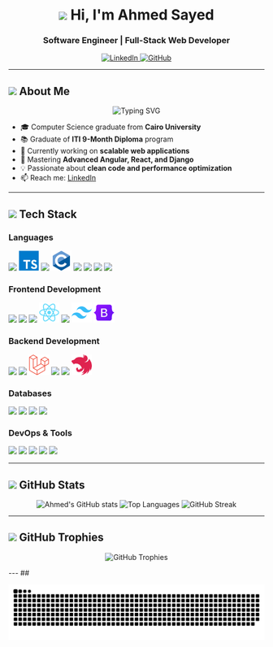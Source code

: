 <div align="center">

# <img src="https://media.giphy.com/media/hvRJCLFzcasrR4ia7z/giphy.gif" width="30px"> Hi, I'm Ahmed Sayed
### **Software Engineer | Full-Stack Web Developer**

<a href="https://www.linkedin.com/in/ahmed-sayed4/">
  <img src="https://cdn-icons-png.flaticon.com/512/174/174857.png" width="40" alt="LinkedIn"/>
</a>
<a href="https://github.com/Ahmed-Sayed-1">
  <img src="https://cdn-icons-png.flaticon.com/512/25/25231.png" width="40" alt="GitHub"/>
</a>

</div>

---

## <img src="https://media.giphy.com/media/WUlplcMpOCEmTGBtBW/giphy.gif" width="30"> About Me

<p align="center">
  <img src="https://readme-typing-svg.demolab.com?font=Fira+Code&pause=1000&color=22D3EE&center=true&vCenter=true&width=435&lines=Full-Stack+Web+Developer;Computer+Science+Graduate;ITI+Diploma+Holder;Open-Source+Enthusiast" alt="Typing SVG" />
</p>

- 🎓 Computer Science graduate from **Cairo University**
- 📚 Graduate of **ITI 9-Month Diploma** program
- 🔭 Currently working on **scalable web applications**
- 🌱 Mastering **Advanced Angular, React, and Django**
- 💡 Passionate about **clean code and performance optimization**
- 📫 Reach me: [LinkedIn](https://www.linkedin.com/in/ahmed-sayed4/)

---

## <img src="https://media.giphy.com/media/QssGEmpkyEOhBCb7e1/giphy.gif" width="30"> Tech Stack

### **Languages**
<p>
  <img src="https://cdn.jsdelivr.net/gh/devicons/devicon/icons/java/java-original.svg" width="40"/>
  <img src="https://github.com/devicons/devicon/blob/master/icons/typescript/typescript-original.svg" width="40"/>
  <img src="https://cdn.jsdelivr.net/gh/devicons/devicon/icons/javascript/javascript-original.svg" width="40"/>
  <img src="https://github.com/devicons/devicon/blob/master/icons/c/c-original.svg" width="40"/>
<!--   <img src="https://github.com/devicons/devicon/blob/master/icons/cplusplus/cplusplus-original.svg" width="40"/> -->
  <img src="https://cdn.jsdelivr.net/gh/devicons/devicon/icons/python/python-original.svg" width="40"/>
  <img src="https://cdn.jsdelivr.net/gh/devicons/devicon/icons/php/php-original.svg" width="40"/>
  <img src="https://cdn.jsdelivr.net/gh/devicons/devicon/icons/ruby/ruby-original.svg" width="40"/>
  <img src="https://cdn.jsdelivr.net/gh/devicons/devicon/icons/dart/dart-original.svg" width="40"/>
</p>

### **Frontend Development**
<p>
  <img src="https://cdn.jsdelivr.net/gh/devicons/devicon/icons/html5/html5-original.svg" width="40"/>
  <img src="https://cdn.jsdelivr.net/gh/devicons/devicon/icons/css3/css3-original.svg" width="40"/>
  <img src="https://cdn.jsdelivr.net/gh/devicons/devicon/icons/angularjs/angularjs-original.svg" width="40"/>
  <img src="https://github.com/devicons/devicon/blob/master/icons/react/react-original.svg" width="40" alt="React logo"/>
  <img src="https://cdn.jsdelivr.net/gh/devicons/devicon/icons/vuejs/vuejs-original.svg" width="40"/>
  <img src="https://github.com/devicons/devicon/blob/master/icons/tailwindcss/tailwindcss-original.svg" width="40"/>
  <img src=" https://github.com/devicons/devicon/blob/master/icons/bootstrap/bootstrap-original.svg" width="40"/>

</p>

### **Backend Development**
<p>
  <img src="https://cdn.jsdelivr.net/gh/devicons/devicon/icons/nodejs/nodejs-original.svg" width="40"/>
  <img src="https://cdn.jsdelivr.net/gh/devicons/devicon/icons/django/django-plain.svg" width="40"/>
  <img src="https://github.com/devicons/devicon/blob/master/icons/laravel/laravel-original.svg" width="40"/>
  <img src="https://cdn.jsdelivr.net/gh/devicons/devicon/icons/rails/rails-plain.svg" width="40"/>
  <img src="https://cdn.jsdelivr.net/gh/devicons/devicon/icons/express/express-original.svg" width="40"/>
  <img src="https://github.com/devicons/devicon/blob/master/icons/nestjs/nestjs-original.svg" width="40"/>
</p>

### **Databases**
<p>
  <img src="https://cdn.jsdelivr.net/gh/devicons/devicon/icons/mysql/mysql-original.svg" width="40"/>
  <img src="https://cdn.jsdelivr.net/gh/devicons/devicon/icons/postgresql/postgresql-original.svg" width="40"/>
  <img src="https://cdn.jsdelivr.net/gh/devicons/devicon/icons/mongodb/mongodb-original.svg" width="40"/>
  <img src="https://cdn.jsdelivr.net/gh/devicons/devicon/icons/sqlite/sqlite-original.svg" width="40"/>
</p>

### **DevOps & Tools**
<p>
  <img src="https://cdn.jsdelivr.net/gh/devicons/devicon/icons/git/git-original.svg" width="40"/>
  <img src="https://cdn.jsdelivr.net/gh/devicons/devicon/icons/docker/docker-original.svg" width="40"/>
  <img src="https://cdn.jsdelivr.net/gh/devicons/devicon/icons/postman/postman-original.svg" width="40"/>
  <img src="https://cdn.jsdelivr.net/gh/devicons/devicon/icons/linux/linux-original.svg" width="40"/>
  <img src="https://cdn.jsdelivr.net/gh/devicons/devicon/icons/nginx/nginx-original.svg" width="40"/>
</p>

---

## <img src="https://media.giphy.com/media/ZCN6F3FAkwsyOGU2RS/giphy.gif" width="30"> GitHub Stats

<div align="center">
  
![Ahmed's GitHub stats](https://github-readme-stats.vercel.app/api?username=Ahmed-Sayed-1&show_icons=true&theme=radical&hide_border=true&include_all_commits=true)
![Top Languages](https://github-readme-stats.vercel.app/api/top-langs/?username=Ahmed-Sayed-1&layout=compact&theme=radical&hide_border=true)
![GitHub Streak](https://streak-stats.demolab.com?user=Ahmed-Sayed-1&theme=radical&hide_border=true)

</div>

---

## <img src="https://media.giphy.com/media/j2pOGeGYKe2xCCKwfi/giphy.gif" width="30"> GitHub Trophies

<div align="center">
  
![GitHub Trophies](https://github-profile-trophy.vercel.app/?username=Ahmed-Sayed-1&theme=radical&no-frame=true&row=2&column=4)

</div>
---
##
<!-- Snake -->
<p align="center">
  <img src="https://raw.githubusercontent.com/platane/snk/output/github-contribution-grid-snake-dark.svg">
</p>
